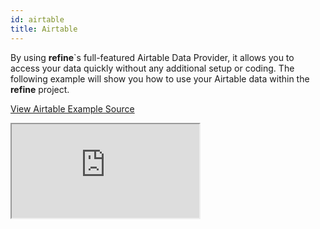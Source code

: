 ```yaml
---
id: airtable
title: Airtable
---
```


By using **refine**`s full-featured Airtable Data Provider, it allows you to access your data quickly without any additional setup or coding. The following example will show you how to use your Airtable data within the **refine** project.

[View Airtable Example Source](https://github.com/pankod/refine/tree/master/examples/dataProvider/airtable)

<iframe src="https://codesandbox.io/embed/refine-airtable-example-n49fu?autoresize=1&fontsize=14&theme=dark&view=preview"
    style={{width: "100%", height:"80vh", border: "0px", borderRadius: "8px", overflow:"hidden"}}
    title="refine-airtable-example"
    allow="accelerometer; ambient-light-sensor; camera; encrypted-media; geolocation; gyroscope; hid; microphone; midi; payment; usb; vr; xr-spatial-tracking"
    sandbox="allow-forms allow-modals allow-popups allow-presentation allow-same-origin allow-scripts"
></iframe>